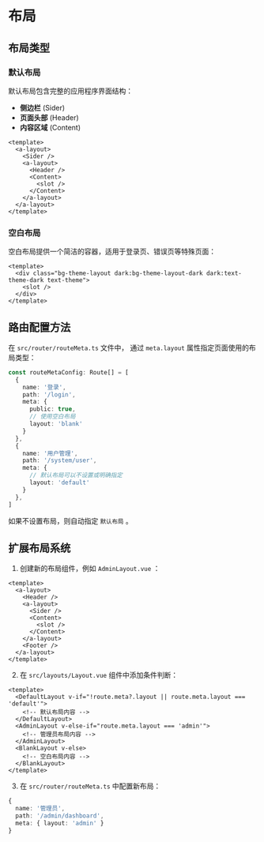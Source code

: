 # 布局

## 布局类型

### 默认布局

默认布局包含完整的应用程序界面结构：

- **侧边栏** (Sider)
- **页面头部** (Header)
- **内容区域** (Content)

``` vue
<template>
  <a-layout>
    <Sider />
    <a-layout>
      <Header />
      <Content>
        <slot />
      </Content>
    </a-layout>
  </a-layout>
</template>
```

### 空白布局

空白布局提供一个简洁的容器，适用于登录页、错误页等特殊页面：

``` vue
<template>
  <div class="bg-theme-layout dark:bg-theme-layout-dark dark:text-theme-dark text-theme">
    <slot />
  </div>
</template>
```

## 路由配置方法

在 `src/router/routeMeta.ts` 文件中， 通过 `meta.layout` 属性指定页面使用的布局类型：

``` ts
const routeMetaConfig: Route[] = [
  {
    name: '登录',
    path: '/login',
    meta: {
      public: true,
      // 使用空白布局
      layout: 'blank'
    } 
  },
  {
    name: '用户管理',
    path: '/system/user',
    meta: {
      // 默认布局可以不设置或明确指定
      layout: 'default'
    } 
  },
]
```

如果不设置布局，则自动指定 `默认布局` 。

## 扩展布局系统

1. 创建新的布局组件，例如 `AdminLayout.vue` ：

``` vue
<template>
  <a-layout>
    <Header />
    <a-layout>
      <Sider />
      <Content>
        <slot />
      </Content>
    </a-layout>
    <Footer />
  </a-layout>
</template>
```

2. 在 `src/layouts/Layout.vue` 组件中添加条件判断：

``` vue
<template>
  <DefaultLayout v-if="!route.meta?.layout || route.meta.layout === 'default'">
    <!-- 默认布局内容 -->
  </DefaultLayout>
  <AdminLayout v-else-if="route.meta.layout === 'admin'">
    <!-- 管理员布局内容 -->
  </AdminLayout>
  <BlankLayout v-else>
    <!-- 空白布局内容 -->
  </BlankLayout>
</template>
```

3. 在 `src/router/routeMeta.ts` 中配置新布局：

``` ts
{
  name: '管理员',
  path: '/admin/dashboard',
  meta: { layout: 'admin' }
}
```
